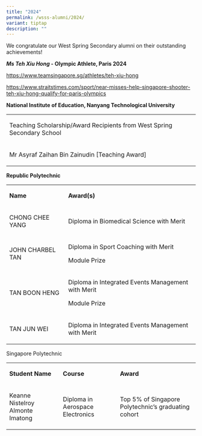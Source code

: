```yaml
---
title: "2024"
permalink: /wsss-alumni/2024/
variant: tiptap
description: ""
---
```

<p>We congratulate our West Spring Secondary alumni on their outstanding
achievements!</p>
<p><strong><em>Ms Teh Xiu Hong</em> - Olympic Athlete, Paris 2024</strong>
</p>
<p><a href="https://www.teamsingapore.sg/athletes/teh-xiu-hong" rel="noopener noreferrer nofollow" target="_blank">https://www.teamsingapore.sg/athletes/teh-xiu-hong</a>
</p>
<p><a href="https://www.straitstimes.com/sport/near-misses-help-singapore-shooter-teh-xiu-hong-qualify-for-paris-olympics" rel="noopener noreferrer nofollow" target="_blank">https://www.straitstimes.com/sport/near-misses-help-singapore-shooter-teh-xiu-hong-qualify-for-paris-olympics</a>
</p>
<p></p>
<p><strong>National Institute of Education, Nanyang Technological University</strong>
</p>
<table style="minWidth: 25px">
<colgroup>
<col>
</colgroup>
<tbody>
<tr>
<td rowspan="1" colspan="1">
<p>Teaching Scholarship/Award Recipients from West Spring Secondary School</p>
</td>
</tr>
<tr>
<td rowspan="1" colspan="1">
<p>Mr Asyraf Zaihan Bin Zainudin&nbsp;[Teaching Award]</p>
</td>
</tr>
</tbody>
</table>
<p><strong>Republic Polytechnic</strong>
</p>
<table style="minWidth: 50px">
<colgroup>
<col>
<col>
</colgroup>
<tbody>
<tr>
<td rowspan="1" colspan="1">
<p><strong>Name</strong>
</p>
</td>
<td rowspan="1" colspan="1">
<p><strong>Award(s)</strong>
</p>
</td>
</tr>
<tr>
<td rowspan="1" colspan="1">
<p>CHONG CHEE YANG</p>
</td>
<td rowspan="1" colspan="1">
<p>Diploma in Biomedical Science with Merit</p>
</td>
</tr>
<tr>
<td rowspan="1" colspan="1">
<p>JOHN CHARBEL TAN</p>
</td>
<td rowspan="1" colspan="1">
<p>Diploma in Sport Coaching with Merit</p>
<p>Module Prize</p>
</td>
</tr>
<tr>
<td rowspan="1" colspan="1">
<p>TAN BOON HENG</p>
</td>
<td rowspan="1" colspan="1">
<p>Diploma in Integrated Events Management with Merit</p>
<p>Module Prize</p>
</td>
</tr>
<tr>
<td rowspan="1" colspan="1">
<p>TAN JUN WEI</p>
</td>
<td rowspan="1" colspan="1">
<p>Diploma in Integrated Events Management with Merit</p>
</td>
</tr>
</tbody>
</table>
<p>Singapore Polytechnic</p>
<table style="minWidth: 75px">
<colgroup>
<col>
<col>
<col>
</colgroup>
<tbody>
<tr>
<td rowspan="1" colspan="1">
<p><strong>Student Name</strong>
</p>
</td>
<td rowspan="1" colspan="1">
<p><strong>Course</strong>
</p>
</td>
<td rowspan="1" colspan="1">
<p><strong>Award</strong>
</p>
</td>
</tr>
<tr>
<td rowspan="1" colspan="1">
<p>Keanne Nistelroy Almonte Imatong</p>
</td>
<td rowspan="1" colspan="1">
<p>Diploma in Aerospace Electronics</p>
</td>
<td rowspan="1" colspan="1">
<p>Top 5% of Singapore Polytechnic’s graduating cohort</p>
</td>
</tr>
</tbody>
</table>
<p></p>
<p></p>